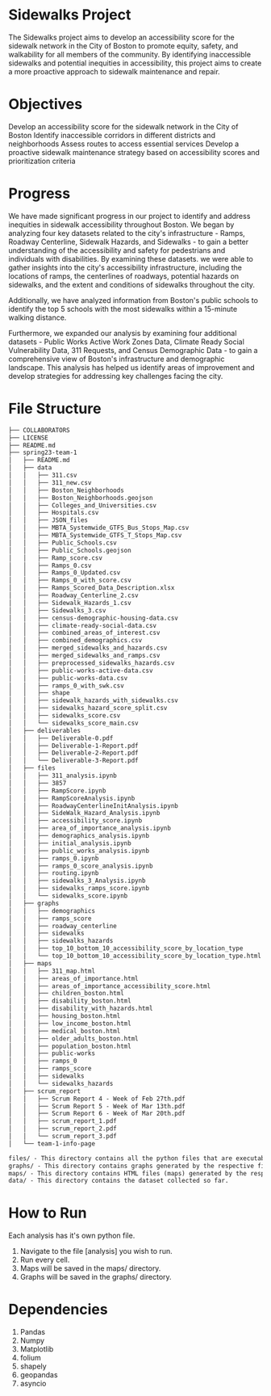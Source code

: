 # Sidewalks Project
The Sidewalks project aims to develop an accessibility score for the sidewalk network in the City of Boston to promote equity, safety, and walkability for all members of the community. By identifying inaccessible sidewalks and potential inequities in accessibility, this project aims to create a more proactive approach to sidewalk maintenance and repair.

# Objectives
Develop an accessibility score for the sidewalk network in the City of Boston
Identify inaccessible corridors in different districts and neighborhoods
Assess routes to access essential services
Develop a proactive sidewalk maintenance strategy based on accessibility scores and prioritization criteria

# Progress

We have made significant progress in our project to identify and address inequities in sidewalk accessibility throughout Boston. 
We began by analyzing four key datasets related to the city's infrastructure - Ramps, Roadway Centerline, Sidewalk Hazards, and Sidewalks - to gain a better understanding of the accessibility and safety for pedestrians and individuals with disabilities. By examining these datasets. we were able to gather insights into the city's accessibility infrastructure, including the locations of ramps, the centerlines of roadways, potential hazards on sidewalks, and the extent and conditions of sidewalks throughout the city.

Additionally, we have analyzed information from Boston's public schools to identify the top 5 schools with the most sidewalks within a 15-minute walking distance. 

Furthermore, we expanded our analysis by examining four additional datasets - Public Works Active Work Zones Data, Climate Ready Social Vulnerability Data, 311 Requests, and Census Demographic Data - to gain a comprehensive view of Boston's infrastructure and demographic landscape. This analysis has helped us identify areas of improvement and develop strategies for addressing key challenges facing the city.


# File Structure
```markdown
├── COLLABORATORS
├── LICENSE
├── README.md
├── spring23-team-1
│   ├── README.md
│   ├── data
│   │   ├── 311.csv
│   │   ├── 311_new.csv
│   │   ├── Boston_Neighborhoods
│   │   ├── Boston_Neighborhoods.geojson
│   │   ├── Colleges_and_Universities.csv
│   │   ├── Hospitals.csv
│   │   ├── JSON_files
│   │   ├── MBTA_Systemwide_GTFS_Bus_Stops_Map.csv
│   │   ├── MBTA_Systemwide_GTFS_T_Stops_Map.csv
│   │   ├── Public_Schools.csv
│   │   ├── Public_Schools.geojson
│   │   ├── Ramp_score.csv
│   │   ├── Ramps_0.csv
│   │   ├── Ramps_0_Updated.csv
│   │   ├── Ramps_0_with_score.csv
│   │   ├── Ramps_Scored_Data_Description.xlsx
│   │   ├── Roadway_Centerline_2.csv
│   │   ├── Sidewalk_Hazards_1.csv
│   │   ├── Sidewalks_3.csv
│   │   ├── census-demographic-housing-data.csv
│   │   ├── climate-ready-social-data.csv
│   │   ├── combined_areas_of_interest.csv
│   │   ├── combined_demographics.csv
│   │   ├── merged_sidewalks_and_hazards.csv
│   │   ├── merged_sidewalks_and_ramps.csv
│   │   ├── preprocessed_sidewalks_hazards.csv
│   │   ├── public-works-active-data.csv
│   │   ├── public-works-data.csv
│   │   ├── ramps_0_with_swk.csv
│   │   ├── shape
│   │   ├── sidewalk_hazards_with_sidewalks.csv
│   │   ├── sidewalks_hazard_score_split.csv
│   │   ├── sidewalks_score.csv
│   │   └── sidewalks_score_main.csv
│   ├── deliverables
│   │   ├── Deliverable-0.pdf
│   │   ├── Deliverable-1-Report.pdf
│   │   ├── Deliverable-2-Report.pdf
│   │   └── Deliverable-3-Report.pdf
│   ├── files
│   │   ├── 311_analysis.ipynb
│   │   ├── 3857
│   │   ├── RampScore.ipynb
│   │   ├── RampScoreAnalysis.ipynb
│   │   ├── RoadwayCenterlineInitAnalysis.ipynb
│   │   ├── SideWalk_Hazard_Analysis.ipynb
│   │   ├── accessibility_score.ipynb
│   │   ├── area_of_importance_analysis.ipynb
│   │   ├── demographics_analysis.ipynb
│   │   ├── initial_analysis.ipynb
│   │   ├── public_works_analysis.ipynb
│   │   ├── ramps_0.ipynb
│   │   ├── ramps_0_score_analysis.ipynb
│   │   ├── routing.ipynb
│   │   ├── sidewalks_3_Analysis.ipynb
│   │   ├── sidewalks_ramps_score.ipynb
│   │   └── sidewalks_score.ipynb
│   ├── graphs
│   │   ├── demographics
│   │   ├── ramps_score
│   │   ├── roadway_centerline
│   │   ├── sidewalks
│   │   ├── sidewalks_hazards
│   │   ├── top_10_bottom_10_accessibility_score_by_location_type
│   │   └── top_10_bottom_10_accessibility_score_by_location_type.html
│   ├── maps
│   │   ├── 311_map.html
│   │   ├── areas_of_importance.html
│   │   ├── areas_of_importance_accessibility_score.html
│   │   ├── children_boston.html
│   │   ├── disability_boston.html
│   │   ├── disability_with_hazards.html
│   │   ├── housing_boston.html
│   │   ├── low_income_boston.html
│   │   ├── medical_boston.html
│   │   ├── older_adults_boston.html
│   │   ├── population_boston.html
│   │   ├── public-works
│   │   ├── ramps_0
│   │   ├── ramps_score
│   │   ├── sidewalks
│   │   └── sidewalks_hazards
│   ├── scrum_report
│   │   ├── Scrum Report 4 - Week of Feb 27th.pdf
│   │   ├── Scrum Report 5 - Week of Mar 13th.pdf
│   │   ├── Scrum Report 6 - Week of Mar 20th.pdf
│   │   ├── scrum_report_1.pdf
│   │   ├── scrum_report_2.pdf
│   │   └── scrum_report_3.pdf
│   └── team-1-info-page

files/ - This directory contains all the python files that are executable.
graphs/ - This directory contains graphs generated by the respective files.
maps/ - This directory contains HTML files (maps) generated by the respective files.
data/ - This directory contains the dataset collected so far.
```

# How to Run
Each analysis has it's own python file.

1. Navigate to the file [analysis] you wish to run.
2. Run every cell.
3. Maps will be saved in the maps/ directory.
4. Graphs will be saved in the graphs/ directory.

# Dependencies
1. Pandas
2. Numpy
3. Matplotlib
4. folium
5. shapely
6. geopandas
7. asyncio

